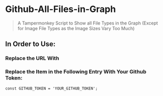 # Github-All-Files-in-Graph
> A Tampermonkey Script to Show all File Types in the Graph (Except for Image File Types as the Image Sizes Vary Too Much)

## In Order to Use:

### Replace the URL With 

### Replace the Item in the Following Entry With Your Github Token:

``` const GITHUB_TOKEN = 'YOUR_GITHUB_TOKEN'; ```
